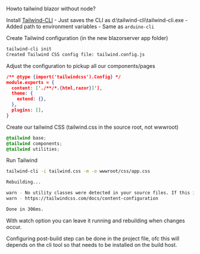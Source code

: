 Howto tailwind blazor without node?

Install [Tailwind-CLI](https://github.com/tailwindlabs/tailwindcss)
	- Just saves the CLI as d:\tailwind-cli\tailwind-cli.exe
	- Added path to environment variables
	- Same as `arduino-cli`
	
Create Tailwind configuration (in the new blazorserver app folder)
```sh
tailwind-cli init
Created Tailwind CSS config file: tailwind.config.js
```

Adjust the configuration to pickup all our components/pages
```json
/** @type {import('tailwindcss').Config} */
module.exports = {
  content: ['./**/*.{html,razor}]'],
  theme: {
    extend: {},
  },
  plugins: [],
}
```

Create our tailwind CSS (tailwind.css in the source root, not wwwroot)
```css
@tailwind base;
@tailwind components;
@tailwind utilities;
```

Run Tailwind
```sh
tailwind-cli -i tailwind.css -m -o wwwroot/css/app.css

Rebuilding...

warn - No utility classes were detected in your source files. If this is unexpected, double-check the `content` option in your Tailwind CSS configuration.
warn - https://tailwindcss.com/docs/content-configuration

Done in 306ms.
```

With watch option you can leave it running and rebuilding when changes occur.

Configuring post-build step can be done in the project file, ofc this will depends on the cli tool so
that needs to be installed on the build host.


